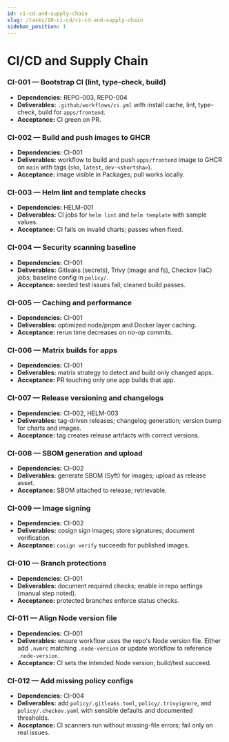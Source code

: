 ```yaml
---
id: ci-cd-and-supply-chain
slug: /tasks/10-ci-cd/ci-cd-and-supply-chain
sidebar_position: 1
---
```


# CI/CD and Supply Chain

### CI-001 — Bootstrap CI (lint, type-check, build)

- **Dependencies:** REPO-003, REPO-004
- **Deliverables:** `.github/workflows/ci.yml` with install cache, lint, type-check, build for `apps/frontend`.
- **Acceptance:** CI green on PR.

### CI-002 — Build and push images to GHCR

- **Dependencies:** CI-001
- **Deliverables:** workflow to build and push `apps/frontend` image to GHCR on `main` with tags (`sha`, `latest`, `dev-<shortsha>`).
- **Acceptance:** image visible in Packages; pull works locally.

### CI-003 — Helm lint and template checks

- **Dependencies:** HELM-001
- **Deliverables:** CI jobs for `helm lint` and `helm template` with sample values.
- **Acceptance:** CI fails on invalid charts; passes when fixed.

### CI-004 — Security scanning baseline

- **Dependencies:** CI-001
- **Deliverables:** Gitleaks (secrets), Trivy (image and fs), Checkov (IaC) jobs; baseline config in `policy/`.
- **Acceptance:** seeded test issues fail; cleaned build passes.

### CI-005 — Caching and performance

- **Dependencies:** CI-001
- **Deliverables:** optimized node/pnpm and Docker layer caching.
- **Acceptance:** rerun time decreases on no-op commits.

### CI-006 — Matrix builds for apps

- **Dependencies:** CI-001
- **Deliverables:** matrix strategy to detect and build only changed apps.
- **Acceptance:** PR touching only one app builds that app.

### CI-007 — Release versioning and changelogs

- **Dependencies:** CI-002, HELM-003
- **Deliverables:** tag-driven releases; changelog generation; version bump for charts and images.
- **Acceptance:** tag creates release artifacts with correct versions.

### CI-008 — SBOM generation and upload

- **Dependencies:** CI-002
- **Deliverables:** generate SBOM (Syft) for images; upload as release asset.
- **Acceptance:** SBOM attached to release; retrievable.

### CI-009 — Image signing

- **Dependencies:** CI-002
- **Deliverables:** cosign sign images; store signatures; document verification.
- **Acceptance:** `cosign verify` succeeds for published images.

### CI-010 — Branch protections

- **Dependencies:** CI-001
- **Deliverables:** document required checks; enable in repo settings (manual step noted).
- **Acceptance:** protected branches enforce status checks.

### CI-011 — Align Node version file

- **Dependencies:** CI-001
- **Deliverables:** ensure workflow uses the repo's Node version file. Either add `.nvmrc` matching `.node-version` or update workflow to reference `.node-version`.
- **Acceptance:** CI sets the intended Node version; build/test succeed.

### CI-012 — Add missing policy configs

- **Dependencies:** CI-004
- **Deliverables:** add `policy/.gitleaks.toml`, `policy/.trivyignore`, and `policy/.checkov.yaml` with sensible defaults and documented thresholds.
- **Acceptance:** CI scanners run without missing-file errors; fail only on real issues.
